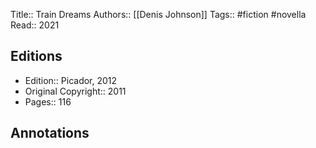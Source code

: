Title:: Train Dreams
Authors:: [[Denis Johnson]]
Tags:: #fiction #novella 
Read:: 2021

## Editions
- Edition:: Picador, 2012
- Original Copyright:: 2011
- Pages:: 116

## Annotations
